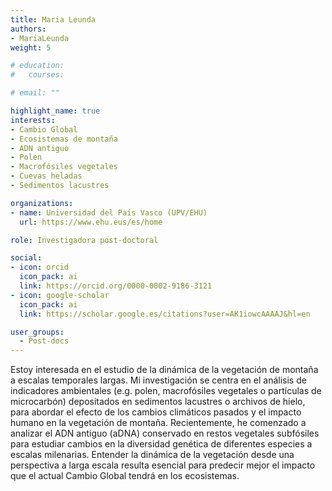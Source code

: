```yaml
---
title: Maria Leunda
authors:
- MariaLeunda
weight: 5

# education:
#   courses:

# email: ""

highlight_name: true
interests:
- Cambio Global 
- Ecosistemas de montaña
- ADN antiguo
- Polen 
- Macrofósiles vegetales 
- Cuevas heladas
- Sedimentos lacustres

organizations:
- name: Universidad del País Vasco (UPV/EHU)
  url: https://www.ehu.eus/es/home

role: Investigadora post-doctoral

social:
- icon: orcid
  icon_pack: ai
  link: https://orcid.org/0000-0002-9186-3121
- icon: google-scholar
  icon_pack: ai
  link: https://scholar.google.es/citations?user=AK1iowcAAAAJ&hl=en

user_groups: 
  - Post-docs
---
```


Estoy interesada en el estudio de la dinámica de la vegetación de montaña a escalas temporales largas. Mi investigación se centra en el análisis de indicadores ambientales (e.g. polen, macrofósiles vegetales o partículas de microcarbón) depositados en sedimentos lacustres o archivos de hielo, para abordar el efecto de los cambios climáticos pasados y el impacto humano en la vegetación de montaña. Recientemente, he comenzado a analizar el ADN antiguo (aDNA) conservado en restos vegetales subfósiles para estudiar cambios en la diversidad genética de diferentes especies a escalas milenarias. Entender la dinámica de la vegetación desde una perspectiva a larga escala resulta esencial para predecir mejor el impacto que el actual Cambio Global tendrá en los ecosistemas.

